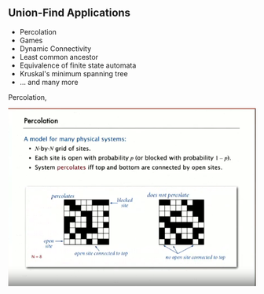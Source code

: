 ## Union-Find Applications

- Percolation
- Games
- Dynamic Connectivity
- Least common ancestor
- Equivalence of finite state automata
- Kruskal's minimum spanning tree
- ... and many more

Percolation,

![Percolation](<Screenshot from 2023-10-14 11-42-26.png>)
